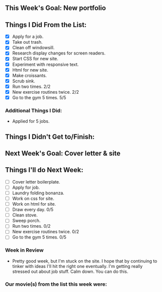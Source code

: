## This Week's Goal: New portfolio

## Things I Did From the List:

- [x] Apply for a job.
- [x] Take out trash.
- [x] Clean off windowsill.
- [x] Research display changes for screen readers.
- [x] Start CSS for new site.
- [x] Experiment with responsive text.
- [x] Html for new site.
- [x] Make croissants.
- [x] Scrub sink.
- [x] Run two times. 2/2
- [x] New exercise routines twice. 2/2
- [x] Go to the gym 5 times. 5/5

### Additional Things I Did:

- Applied for 5 jobs.

## Things I Didn't Get to/Finish:

## Next Week's Goal: Cover letter & site

## Things I'll do Next Week:

- [ ] Cover letter boilerplate.
- [ ] Apply for job.
- [ ] Laundry folding bonanza.
- [ ] Work on css for site.
- [ ] Work on html for site.
- [ ] Draw every day. 0/5
- [ ] Clean stove.
- [ ] Sweep porch.
- [ ] Run two times. 0/2
- [ ] New exercise routines twice. 0/2
- [ ] Go to the gym 5 times. 0/5

### Week in Review

- Pretty good week, but I'm stuck on the site. I hope that by continuing to tinker with ideas I'll hit the right one eventually. I'm getting really stressed out about job stuff. Calm down. You can do this.

### Our movie(s) from the list this week were: